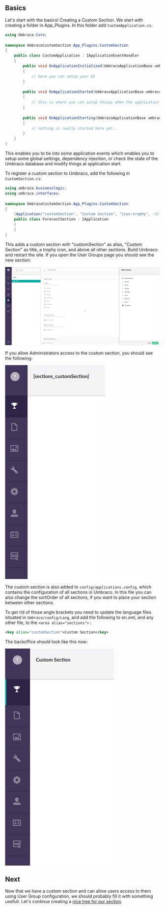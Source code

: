 ﻿## Basics

Let's start with the basics! Creating a Custom Section. We start with creating a
folder in App_Plugins. In this folder add `CustomApplication.cs`.

``` C#
using Umbraco.Core;

namespace UmbracoCustomSection.App_Plugins.CustomSection
{
    public class CustomApplication : IApplicationEventHandler
    {
        public void OnApplicationInitialized(UmbracoApplicationBase umbracoApplication, ApplicationContext applicationContext)
        {
            // here you can setup your DI
        }

        public void OnApplicationStarted(UmbracoApplicationBase umbracoApplication, ApplicationContext applicationContext)
        {
            // this is where you can setup things when the application starts
        }

        public void OnApplicationStarting(UmbracoApplicationBase umbracoApplication, ApplicationContext applicationContext)
        {
            // nothing is really started here yet..
        }
    }
}
```

This enables you to tie into some application events which enables you to setup
some global settings, dependency injection, or check the state of the Umbraco database
and modify things at application start.

To register a custom section to Umbraco, add the following in `CustomSection.cs`:

``` C#
using umbraco.businesslogic;
using umbraco.interfaces;

namespace UmbracoCustomSection.App_Plugins.CustomSection
{
    [Application("customSection", "Custom Section", "icon-trophy", -1)]
    public class ForecastSection : IApplication
    {
    }
}
```

This adds a custom section with "customSection" as alias, "Custom Section" as title, a 
trophy icon, and above all other sections. Build Umbraco and restart the site. If you open
the User Groups page you should see the new section:

![Custom section](images/basics1.png)

If you allow Administrators access to the custom section, you should see the following:

![Custom section on top](images/basics2.png)

The custom section is also added to `config/applications.config`, which contains the configuration
of all sections in Umbraco. In this file you can also change the sortOrder of all sections, if you
want to place your section between other sections. 

To get rid of those angle brackets you need to update the language files situated in `Umbraco/config/Lang`,
and add the following to en.xml, and any other file, to the `<area alias="sections">` :

``` xml
<key alias="customSection">Custom Section</key>
```

The backoffice should look like this now:

![Custom section with proper title](images/basics3.png)

## Next

Now that we have a custom section and can allow users access to them using User Group configuration, 
we should probably fill it with something usefull. Let's continue creating a [nice tree for our section](tree.md).